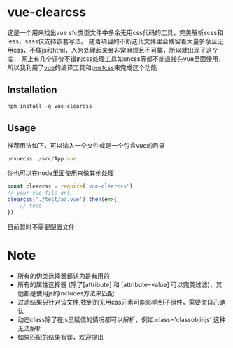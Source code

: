 # vue-clearcss

这是一个用来找出vue sfc类型文件中多余无用css代码的工具，完美解析scss和less，sass仅支持嵌套写法。
随着项目的不断迭代文件里会残留着大量多余且无用css，不像js和html，人为处理起来会非常麻烦且不可靠，所以就出现了这个库，
网上有几个评价不错的css处理工具如uncss等都不能直接在vue里面使用，所以我利用了[vue]的编译工具和[postcss]来完成这个功能

[Vue]: https://cn.vuejs.org/v2/guide/
[PostCSS]: https://github.com/qiaokeli111/vue-clearcss/blob/master/chineseReademe.md

## Installation


```js
npm install -g vue-clearcss
```

## Usage
推荐用法如下，可以输入一个文件或是一个包含vue的目录

```js
unvuecss ./src/App.vue
```
你也可以在node里面使用来做其他处理

```js
const clearcss = require('vue-clearcss')
// your vue file url
clearcss('./test/aa.vue').then(e=>{
    // todo
})
```
目前暂时不需要配置文件
 

# Note

* 所有的伪类选择器都认为是有用的
* 所有的属性选择器 (除了[attribute] 和 [attribute=value] 可以完美过滤)，其他都是使用js的includes方法来匹配
* 过滤结果只针对该文件,找到的无用css元素可能影响到子组件，需要你自己确认
* 动态class除了在js里赋值的情况都可以解析，例如:class='classobjinjs' 这种无法解析
* 如果匹配的结果有误，欢迎提出
